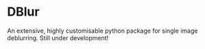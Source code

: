 # DBlur

An extensive, highly customisable python package for single image deblurring.
Still under development!